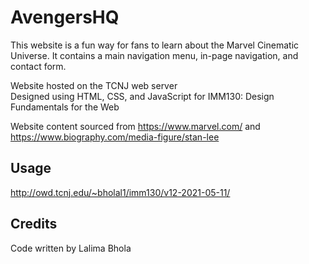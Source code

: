 # AvengersHQ

This website is a fun way for fans to learn about the Marvel Cinematic Universe. It contains a main navigation menu, in-page navigation, and contact form.

Website hosted on the TCNJ web server  
Designed using HTML, CSS, and JavaScript for IMM130: Design Fundamentals for the Web

Website content sourced from https://www.marvel.com/ and https://www.biography.com/media-figure/stan-lee


## Usage
http://owd.tcnj.edu/~bholal1/imm130/v12-2021-05-11/

## Credits
Code written by Lalima Bhola
